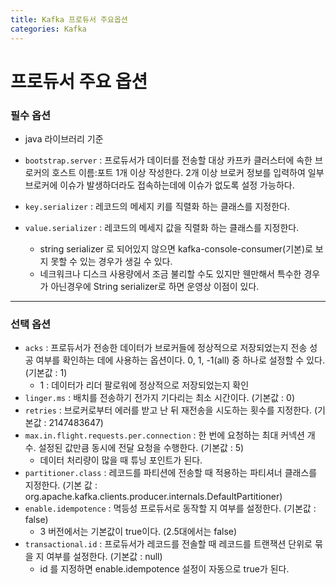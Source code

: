 ```yaml
---
title: Kafka 프로듀서 주요옵션
categories: Kafka
---
```


# 프로듀서 주요 옵션

### 필수 옵션

- java 라이브러리 기준

- `bootstrap.server` : 프로듀서가 데이터를 전송할 대상 카프카 클러스터에 속한 브로커의 호스트 이름:포트 1개 이상 작성한다. 2개 이상 브로커 정보를 입력하여 일부 브로커에 이슈가 발생하더라도 접속하는데에 이슈가 없도록 설정 가능하다.
- `key.serializer` : 레코드의 메세지 키를 직렬화 하는 클래스를 지정한다.
- `value.serializer` : 레코드의 메세지 값을 직렬화 하는 클래스를 지정한다.
    - string serializer 로 되어있지 않으면 kafka-console-consumer(기본)로 보지 못할 수 있는 경우가 생길 수 있다.
    - 네크워크나 디스크 사용량에서 조금 불리할 수도 있지만 웬만해서 특수한 경우가 아닌경우에 String serializer로 하면 운영상 이점이 있다.

---

### 선택 옵션

- `acks` : 프로듀서가 전송한 데이터가 브로커들에 정상적으로 저장되었는지 전송 성공 여부를 확인하는 데에 사용하는 옵션이다. 0, 1, -1(all) 중 하나로 설정할 수 있다. (기본값 : 1)
    - 1 : 데이터가 리더 팔로워에 정상적으로 저장되었는지 확인
- `linger.ms` : 배치를 전송하기 전가지 기다리는 최소 시간이다. (기본값 : 0)
- `retries` : 브로커로부터 에러를 받고 난 뒤 재전송을 시도하는 횟수를 지정한다. (기본값 : 2147483647)
- `max.in.flight.requests.per.connection` : 한 번에 요청하는 최대 커넥션 개수. 설정된 값만큼 동시에 전달 요청을 수행한다. (기본값 : 5)
    - 데이터 처리량이 많을 때 튜닝 포인트가 된다.
- `partitioner.class` : 레코드를 파티션에 전송할 때 적용하는 파티셔너 클래스를 지정한다. 
(기본 값 : org.apache.kafka.clients.producer.internals.DefaultPartitioner)
- `enable.idempotence` : 멱등성 프로듀서로 동작할 지 여부를 설정한다. (기본값 : false)
    - 3 버전에서는 기본값이 true이다. (2.5대에서는 false)
- `transactional.id` : 프로듀서가 레코드를 전솔할 때 레코드를 트랜잭션 단위로 묶을 지 여부를 설정한다. 
(기본값 : null)
    - id 를 지정하면 enable.idempotence 설정이 자동으로 true가 된다.